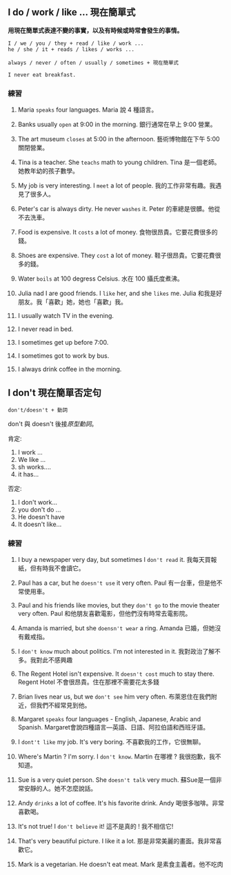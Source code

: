 ## I do / work / like ... 現在簡單式

**用現在簡單式表達不變的事實，以及有時候或時常會發生的事情。**

```
I / we / you / they + read / like / work ...
he / she / it + reads / likes / works ...
```

```
always / never / often / usually / sometimes + 現在簡單式

I never eat breakfast.
```

### 練習

1. Maria `speaks` four languages. Maria 說 4 種語言。
2. Banks usually `open` at 9:00 in the morning. 銀行通常在早上 9:00 營業。
3. The art museum `closes` at 5:00 in the afternoon. 藝術博物館在下午 5:00 關閉營業。
4. Tina is a teacher. She `teachs` math to young children. Tina 是一個老師。她教年幼的孩子數學。
5. My job is very interesting. I `meet` a lot of people. 我的工作非常有趣。我遇見了很多人。
6. Peter's car is always dirty. He never `washes` it. Peter 的車總是很髒。他從不去洗車。
7. Food is expensive. It `costs` a lot of money. 食物很昂貴。它要花費很多的錢。
8. Shoes are expensive. They `cost` a lot of money. 鞋子很昂貴。它要花費很多的錢。
9. Water `boils` at 100 degress Celsius. 水在 100 攝氏度煮沸。
10. Julia nad I are good friends. I `like` her, and she `likes` me. Julia 和我是好朋友。我「喜歡」她，她也「喜歡」我。

1. I usually watch TV in the evening.
2. I never read in bed.
3. I sometimes get up before 7:00.
4. I sometimes got to work by bus.
5. I always drink coffee in the morning.

## I don't 現在簡單否定句

```
don't/doesn't + 動詞
```
don't 與 doesn't 後接*原型動詞*。

肯定:
1. I work ...
2. We like ...
3. sh works....
4. it has...

否定:
1. I don't work...
2. you don't do ...
3. He doesn't have
4. It doesn't like...

### 練習
1. I buy a newspaper very day, but sometimes I `don't read` it. 我每天買報紙，但有時我不會讀它。
2. Paul has a car, but he `doesn't use` it very often. Paul 有一台車，但是他不常使用車。
3. Paul and his friends like movies, but they `don't go` to the movie theater very often. Paul 和他朋友喜歡電影，但他們沒有時常去電影院。
4. Amanda is married, but she `doensn't wear` a ring. Amanda 已婚，但她沒有戴戒指。
5. I `don't know` much about politics. I'm not interested in it. 我對政治了解不多。我對此不感興趣
6. The Regent Hotel isn't expensive. It `doesn't cost` much to stay there. Regent Hotel 不會很昂貴。住在那裡不需要花太多錢
7. Brian lives near us, but we `don't see` him very often. 布萊恩住在我們附近，但我們不經常見到他。

1. Margaret `speaks` four languages - English, Japanese, Arabic and Spanish. Margaret會說四種語言—英語、日語、阿拉伯語和西班牙語。
2. I `dont't like` my job. It's very boring. 不喜歡我的工作，它很無聊。
3. Where's Martin ? I'm sorry. I `don't know`. Martin 在哪裡 ? 我很抱歉，我不知道。
4. Sue is a very quiet person. She `doesn't talk` very much. 蘇Sue是一個非常安靜的人。她不怎麼說話。
5. Andy `drinks` a lot of coffee. It's his favorite drink. Andy 喝很多咖啡。非常喜歡喝。
6. It's not true! I `don't believe` it! 這不是真的 ! 我不相信它!
7. That's very beautiful picture. I like it a lot. 那是非常美麗的畫面。我非常喜歡它。
8. Mark is a vegetarian. He doesn't eat meat. Mark 是素食主義者。他不吃肉
